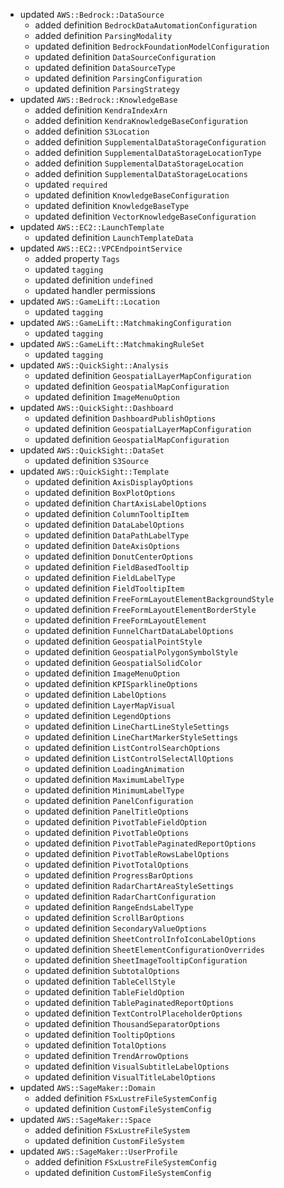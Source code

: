 - updated `AWS::Bedrock::DataSource`
  - added definition `BedrockDataAutomationConfiguration`
  - added definition `ParsingModality`
  - updated definition `BedrockFoundationModelConfiguration`
  - updated definition `DataSourceConfiguration`
  - updated definition `DataSourceType`
  - updated definition `ParsingConfiguration`
  - updated definition `ParsingStrategy`
- updated `AWS::Bedrock::KnowledgeBase`
  - added definition `KendraIndexArn`
  - added definition `KendraKnowledgeBaseConfiguration`
  - added definition `S3Location`
  - added definition `SupplementalDataStorageConfiguration`
  - added definition `SupplementalDataStorageLocationType`
  - added definition `SupplementalDataStorageLocation`
  - added definition `SupplementalDataStorageLocations`
  - updated `required`
  - updated definition `KnowledgeBaseConfiguration`
  - updated definition `KnowledgeBaseType`
  - updated definition `VectorKnowledgeBaseConfiguration`
- updated `AWS::EC2::LaunchTemplate`
  - updated definition `LaunchTemplateData`
- updated `AWS::EC2::VPCEndpointService`
  - added property `Tags`
  - updated `tagging`
  - updated definition `undefined`
  - updated handler permissions
- updated `AWS::GameLift::Location`
  - updated `tagging`
- updated `AWS::GameLift::MatchmakingConfiguration`
  - updated `tagging`
- updated `AWS::GameLift::MatchmakingRuleSet`
  - updated `tagging`
- updated `AWS::QuickSight::Analysis`
  - updated definition `GeospatialLayerMapConfiguration`
  - updated definition `GeospatialMapConfiguration`
  - updated definition `ImageMenuOption`
- updated `AWS::QuickSight::Dashboard`
  - updated definition `DashboardPublishOptions`
  - updated definition `GeospatialLayerMapConfiguration`
  - updated definition `GeospatialMapConfiguration`
- updated `AWS::QuickSight::DataSet`
  - updated definition `S3Source`
- updated `AWS::QuickSight::Template`
  - updated definition `AxisDisplayOptions`
  - updated definition `BoxPlotOptions`
  - updated definition `ChartAxisLabelOptions`
  - updated definition `ColumnTooltipItem`
  - updated definition `DataLabelOptions`
  - updated definition `DataPathLabelType`
  - updated definition `DateAxisOptions`
  - updated definition `DonutCenterOptions`
  - updated definition `FieldBasedTooltip`
  - updated definition `FieldLabelType`
  - updated definition `FieldTooltipItem`
  - updated definition `FreeFormLayoutElementBackgroundStyle`
  - updated definition `FreeFormLayoutElementBorderStyle`
  - updated definition `FreeFormLayoutElement`
  - updated definition `FunnelChartDataLabelOptions`
  - updated definition `GeospatialPointStyle`
  - updated definition `GeospatialPolygonSymbolStyle`
  - updated definition `GeospatialSolidColor`
  - updated definition `ImageMenuOption`
  - updated definition `KPISparklineOptions`
  - updated definition `LabelOptions`
  - updated definition `LayerMapVisual`
  - updated definition `LegendOptions`
  - updated definition `LineChartLineStyleSettings`
  - updated definition `LineChartMarkerStyleSettings`
  - updated definition `ListControlSearchOptions`
  - updated definition `ListControlSelectAllOptions`
  - updated definition `LoadingAnimation`
  - updated definition `MaximumLabelType`
  - updated definition `MinimumLabelType`
  - updated definition `PanelConfiguration`
  - updated definition `PanelTitleOptions`
  - updated definition `PivotTableFieldOption`
  - updated definition `PivotTableOptions`
  - updated definition `PivotTablePaginatedReportOptions`
  - updated definition `PivotTableRowsLabelOptions`
  - updated definition `PivotTotalOptions`
  - updated definition `ProgressBarOptions`
  - updated definition `RadarChartAreaStyleSettings`
  - updated definition `RadarChartConfiguration`
  - updated definition `RangeEndsLabelType`
  - updated definition `ScrollBarOptions`
  - updated definition `SecondaryValueOptions`
  - updated definition `SheetControlInfoIconLabelOptions`
  - updated definition `SheetElementConfigurationOverrides`
  - updated definition `SheetImageTooltipConfiguration`
  - updated definition `SubtotalOptions`
  - updated definition `TableCellStyle`
  - updated definition `TableFieldOption`
  - updated definition `TablePaginatedReportOptions`
  - updated definition `TextControlPlaceholderOptions`
  - updated definition `ThousandSeparatorOptions`
  - updated definition `TooltipOptions`
  - updated definition `TotalOptions`
  - updated definition `TrendArrowOptions`
  - updated definition `VisualSubtitleLabelOptions`
  - updated definition `VisualTitleLabelOptions`
- updated `AWS::SageMaker::Domain`
  - added definition `FSxLustreFileSystemConfig`
  - updated definition `CustomFileSystemConfig`
- updated `AWS::SageMaker::Space`
  - added definition `FSxLustreFileSystem`
  - updated definition `CustomFileSystem`
- updated `AWS::SageMaker::UserProfile`
  - added definition `FSxLustreFileSystemConfig`
  - updated definition `CustomFileSystemConfig`
